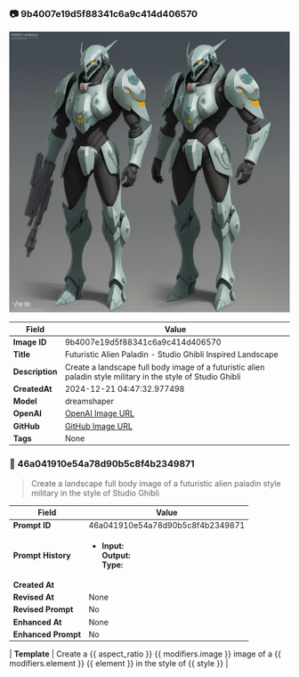 

### 📷 9b4007e19d5f88341c6a9c414d406570 


![data.id](./9b4007e19d5f88341c6a9c414d406570.jpg)


| Field          | Value                                                                                                                     |
|----------------|---------------------------------------------------------------------------------------------------------------------------|
| **Image ID**             | 9b4007e19d5f88341c6a9c414d406570                                                                                                             |
| **Title**           | Futuristic Alien Paladin - Studio Ghibli Inspired Landscape                                                                                                       |
| **Description**           | Create a landscape full body image of a futuristic alien paladin style military in the style of Studio Ghibli                                                                                                       |
| **CreatedAt**        | 2024-12-21 04:47:32.977498                                                                                                        |
| **Model**        | dreamshaper                                                                                                        |
| **OpenAI**         | [OpenAI Image URL](http://192.168.1.85:8081/generated-images/b641462298506.png)                                                                                |
| **GitHub**         | [GitHub Image URL](https://raw.githubusercontent.com/Caneta-Silva/GODZ/refs/heads/main/images/9b4007e19d5f88341c6a9c414d406570/9b4007e19d5f88341c6a9c414d406570.jpg)                                                                                |
| **Tags**       | None                                                                                                                   |

### 📜 46a041910e54a78d90b5c8f4b2349871

> Create a landscape full body image of a futuristic alien paladin style military in the style of Studio Ghibli

| Field          | Value                                                                                                                                                                      |
|----------------|----------------------------------------------------------------------------------------------------------------------------------------------------------------------------|
| **Prompt ID**  | 46a041910e54a78d90b5c8f4b2349871                                                                                                                                                            |
| **Prompt History** | <ul><li>**Input:**  <br> **Output:**  <br> **Type:** </li></ul> |
| **Created At** |                                                                                                                                                    |
| **Revised At** | None                                                                                                                                                   |
| **Revised Prompt** | No                                                                                                                                                                      |
| **Enhanced At** | None                                                                                                                                                  |
| **Enhanced Prompt** | No                                                                                                                                                                    |

| **Template**   | Create a {{ aspect_ratio }} {{ modifiers.image }} image of a {{ modifiers.element }} {{ element }} in the style of {{ style }}                                                                                                                                           |


